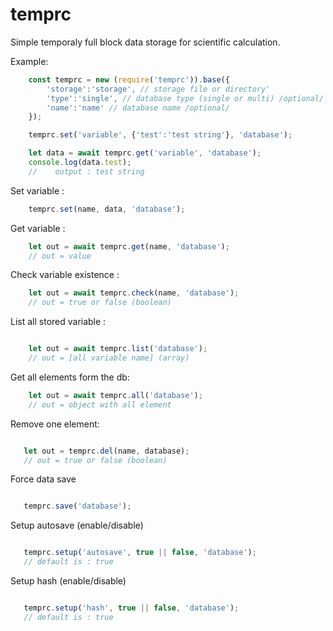 # temprc

Simple temporaly full block data storage for scientific calculation.




Example:

``` javascript
    const temprc = new (require('temprc')).base({
        'storage':'storage', // storage file or directory'
        'type':'single', // database type (single or multi) /optional/
        'name':'name' // database name /optional/
    });

    temprc.set('variable', {'test':'test string'}, 'database');

    let data = await temprc.get('variable', 'database');
    console.log(data.test);
    //    output : test string

```



Set variable :


``` javascript
    temprc.set(name, data, 'database');

```


Get variable :


``` javascript
    let out = await temprc.get(name, 'database');
    // out = value

```

Check variable existence :


``` javascript
    let out = await temprc.check(name, 'database');
    // out = true or false (boolean)

```

List all stored variable : 

```javascript

    let out = await temprc.list('database');
    // out = [all variable name] (array)

```

Get all elements form the db:

```javascript
    let out = await temprc.all('database');
    // out = object with all element
```

Remove one element:

```javascript

   let out = temprc.del(name, database);
   // out = true or false (boolean)
```

Force data save 

```javascript

   temprc.save('database');
```

Setup autosave (enable/disable)

```javascript

   temprc.setup('autosave', true || false, 'database');
   // default is : true
```

Setup hash (enable/disable)

```javascript

   temprc.setup('hash', true || false, 'database');
   // default is : true
```



